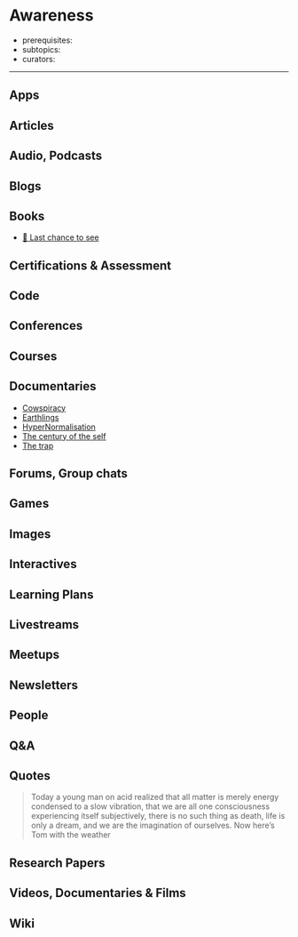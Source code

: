 # Awareness

- prerequisites:
- subtopics:
- curators:

------

## Apps



## Articles

## Audio, Podcasts

## Blogs

## Books
- [📕 Last chance to see](http://www.goodreads.com/book/show/8696.Last_Chance_to_See)

## Certifications & Assessment

## Code

## Conferences

## Courses

## Documentaries
- [Cowspiracy](https://letterboxd.com/film/cowspiracy-the-sustainability-secret/)
- [Earthlings](https://letterboxd.com/film/earthlings/)
- [HyperNormalisation](https://www.youtube.com/watch?v=-fny99f8amM)
- [The century of the self](https://www.youtube.com/watch?v=eJ3RzGoQC4s)
- [The trap](https://www.youtube.com/watch?v=y97Ywl7RtUw)


## Forums, Group chats

## Games

## Images

## Interactives

## Learning Plans

## Livestreams

## Meetups

## Newsletters

## People

## Q&A

## Quotes
> Today a young man on acid realized that all matter is merely energy condensed to a slow vibration, that we are all one consciousness experiencing itself subjectively, there is no such thing as death, life is only a dream, and we are the imagination of ourselves. Now here’s Tom with the weather


## Research Papers

## Videos, Documentaries & Films

## Wiki
